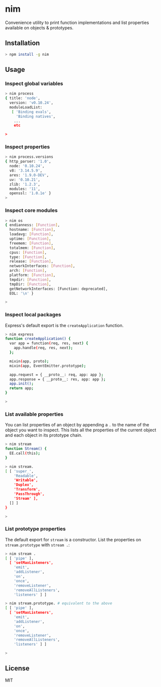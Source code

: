 # nim

Convenience utility to print function implementations and list
properties available on objects & prototypes.

## Installation

```bash
> npm install -g nim
```

## Usage

### Inspect global variables

```bash
> nim process
{ title: 'node',
  version: 'v0.10.24',
  moduleLoadList:
   [ 'Binding evals',
     'Binding natives',
    ...
    etc

>
```
### Inspect properties

```bash
> nim process.versions
{ http_parser: '1.0',
  node: '0.10.24',
  v8: '3.14.5.9',
  ares: '1.9.0-DEV',
  uv: '0.10.21',
  zlib: '1.2.3',
  modules: '11',
  openssl: '1.0.1e' }
>
```

### Inspect core modules

```bash
> nim os
{ endianness: [Function],
  hostname: [Function],
  loadavg: [Function],
  uptime: [Function],
  freemem: [Function],
  totalmem: [Function],
  cpus: [Function],
  type: [Function],
  release: [Function],
  networkInterfaces: [Function],
  arch: [Function],
  platform: [Function],
  tmpdir: [Function],
  tmpDir: [Function],
  getNetworkInterfaces: [Function: deprecated],
  EOL: '\n' }

>
```

### Inspect local packages

Express's default export is the `createApplication` function.

```bash
> nim express
function createApplication() {
  var app = function(req, res, next) {
    app.handle(req, res, next);
  };

  mixin(app, proto);
  mixin(app, EventEmitter.prototype);

  app.request = { __proto__: req, app: app };
  app.response = { __proto__: res, app: app };
  app.init();
  return app;
}

>
```

### List available properties

You can list properties of an object by appending a `.` to the name of
the object you want to inspect. This lists all the properties of the
current object and each object in its prototype chain.

```bash
> nim stream
function Stream() {
  EE.call(this);
}

> nim stream.
[ [ 'super_',
    'Readable',
    'Writable',
    'Duplex',
    'Transform',
    'PassThrough',
    'Stream' ],
  [] ]
}

>
```

### List prototype properties

The default export for `stream` is a constructor.
List the properties on `stream.prototype` with `stream .`:

```bash
> nim stream .
[ [ 'pipe' ],
  [ 'setMaxListeners',
    'emit',
    'addListener',
    'on',
    'once',
    'removeListener',
    'removeAllListeners',
    'listeners' ] ]

> nim stream.prototype. # equivalent to the above
[ [ 'pipe' ],
  [ 'setMaxListeners',
    'emit',
    'addListener',
    'on',
    'once',
    'removeListener',
    'removeAllListeners',
    'listeners' ] ]

>
```

## License

MIT
